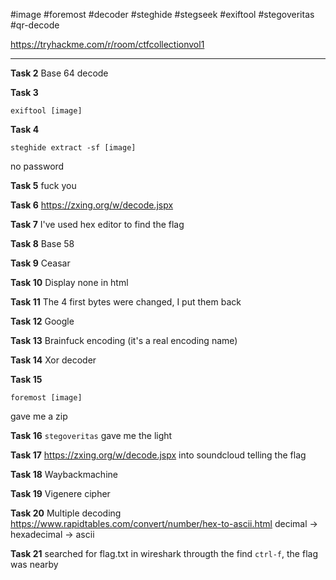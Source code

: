 #image #foremost #decoder #steghide #stegseek #exiftool #stegoveritas #qr-decode

https://tryhackme.com/r/room/ctfcollectionvol1

---
**Task 2**
Base 64 decode

**Task 3**
```shell
exiftool [image]
```

**Task 4**
```shell
steghide extract -sf [image]
```
no password

**Task 5**
fuck you

**Task 6**
https://zxing.org/w/decode.jspx

**Task 7**
I've used hex editor to find the flag

**Task 8**
Base 58

**Task 9**
Ceasar

**Task 10**
Display none in html

**Task 11**
The 4 first bytes were changed, I put them back

**Task 12**
Google

**Task 13**
Brainfuck encoding (it's a real encoding name)

**Task 14**
Xor decoder

**Task 15**
```shell
foremost [image]
```
gave me a zip

**Task 16**
`stegoveritas` gave me the light

**Task 17**
https://zxing.org/w/decode.jspx
into soundcloud telling the flag

**Task 18**
Waybackmachine

**Task 19**
Vigenere cipher

**Task 20**
Multiple decoding 
https://www.rapidtables.com/convert/number/hex-to-ascii.html
decimal -> hexadecimal -> ascii

**Task 21**
searched for flag.txt in wireshark througth the find `ctrl-f`, the flag was nearby

